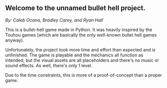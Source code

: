 ## Welcome to the unnamed bullet hell project.
*By: Caleb Ocana, Bradley Carey, and Ryan Hall*

This is a bullet-hell game made in Python. 
It was heavily inspired by the Touhou games (which are basically the only well-known bullet hell games anyway).

Unfortunately, the project took more time and effort than expected and is unfinished. 
The game is playable and the mechanics all function as intended, but the visual assets are all placeholders and there's no music or sound effects.
As well, there's only 1 level.

Due to the time constraints, this is more of a proof-of-concept than a proper game.
